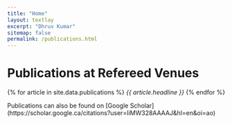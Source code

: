 ```yaml
---
title: "Home"
layout: textlay
excerpt: "Dhruv Kumar"
sitemap: false
permalink: /publications.html
---
```


# Publications at Refereed Venues
{% for article in site.data.publications %}
<em>{{ article.headline }}</em>
{% endfor %}
<p>Publications can also be found on [Google Scholar](https://scholar.google.ca/citations?user=IiMW328AAAAJ&hl=en&oi=ao)</p>

